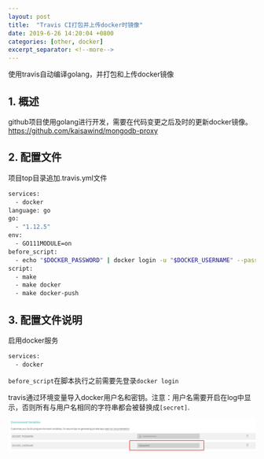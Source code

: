 ```yaml
---
layout: post
title:  "Travis CI打包并上传docker时镜像"
date: 2019-6-26 14:20:04 +0800
categories: [other, docker]
excerpt_separator: <!--more-->
---
```

使用travis自动编译golang，并打包和上传docker镜像
<!--more-->


## 1. 概述

github项目使用golang进行开发，需要在代码变更之后及时的更新docker镜像。
https://github.com/kaisawind/mongodb-proxy

## 2. 配置文件

项目top目录追加.travis.yml文件

```bash
services:
  - docker
language: go
go:
  - "1.12.5"
env:
  - GO111MODULE=on
before_script:
  - echo "$DOCKER_PASSWORD" | docker login -u "$DOCKER_USERNAME" --password-stdin
script:
  - make
  - make docker
  - make docker-push
```

## 3. 配置文件说明

启用docker服务
```bash
services:
  - docker
```

`before_script`在脚本执行之前需要先登录`docker login`

travis通过环境变量导入docker用户名和密钥。注意：用户名需要开启在log中显示，否则所有与用户名相同的字符串都会被替换成`[secret]`.

![pic](/assets/img/微信截图_20190626142243.png)